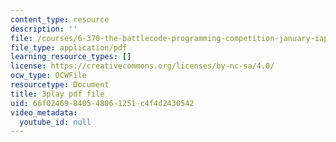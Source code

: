 ```yaml
---
content_type: resource
description: ''
file: /courses/6-370-the-battlecode-programming-competition-january-iap-2013/66f02469840548061251c4f4d2430542_BLExWo9Empk.pdf
file_type: application/pdf
learning_resource_types: []
license: https://creativecommons.org/licenses/by-nc-sa/4.0/
ocw_type: OCWFile
resourcetype: Document
title: 3play pdf file
uid: 66f02469-8405-4806-1251-c4f4d2430542
video_metadata:
  youtube_id: null
---
```

